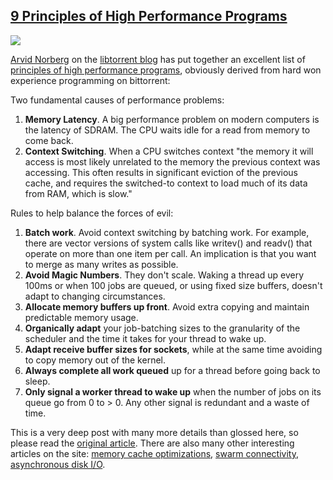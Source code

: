 ## [9 Principles of High Performance Programs](/blog/2014/5/21/9-principles-of-high-performance-programs.html)

    

    

![](https://farm6.staticflickr.com/5036/14028263590_848c224784_n.jpg)

[Arvid Norberg](http://www.linkedin.com/pub/arvid-norberg/2/977/ab8) on the [libtorrent blog](http://blog.libtorrent.org/) has put together an excellent list of [principles of high performance programs](http://blog.libtorrent.org/2012/12/principles-of-high-performance-programs/), obviously derived from hard won experience programming on bittorrent:

Two fundamental causes of performance problems:

1.  **Memory Latency**. A big performance problem on modern computers is the latency of SDRAM. The CPU waits idle for a read from memory to come back.
2.  **Context Switching**. When a CPU switches context "the memory it will access is most likely unrelated to the memory the previous context was accessing. This often results in significant eviction of the previous cache, and requires the switched-to context to load much of its data from RAM, which is slow."

Rules to help balance the forces of evil:

1.  **Batch work**. Avoid context switching by batching work. For example, there are vector versions of system calls like writev() and readv() that operate on more than one item per call. An implication is that you want to merge as many writes as possible.
2.  **Avoid Magic Numbers**. They don't scale. Waking a thread up every 100ms or when 100 jobs are queued, or using fixed size buffers, doesn't adapt to changing circumstances.
3.  **Allocate memory buffers up front**. Avoid extra copying and maintain predictable memory usage.
4.  **Organically adapt** your job-batching sizes to the granularity of the scheduler and the time it takes for your thread to wake up.
5.  **Adapt receive buffer sizes for sockets**, while at the same time avoiding to copy memory out of the kernel.
6.  **Always complete all work queued** up for a thread before going back to sleep.
7.  **Only signal a worker thread to wake up** when the number of jobs on its queue go from 0 to > 0\. Any other signal is redundant and a waste of time.

This is a very deep post with many more details than glossed here, so please read the [original article](http://blog.libtorrent.org/2012/12/principles-of-high-performance-programs/). There are also many other interesting articles on the site: [memory cache optimizations](http://blog.libtorrent.org/2013/12/memory-cache-optimizations/), [swarm connectivity](http://blog.libtorrent.org/2012/12/swarm-connectivity/), [asynchronous disk I/O](http://blog.libtorrent.org/2012/10/asynchronous-disk-io/).

    